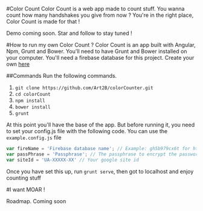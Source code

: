 #Color Count
Color Count is a web app made to count stuff. You wanna count how many handshakes you give from now ? You're in the right place, Color Count is made for that !

Demo coming soon. Star and follow to stay tuned !

#How to run my own Color Count ?
Color Count is an app built with Angular, Npm, Grunt and Bower. You'll need to have Grunt and Bower installed on your computer.
You'll need a firebase database for this project. Create your own [here](https://www.firebase.com/)

##Commands
Run the following commands.

1. `git clone https://github.com/Art2B/colorCounter.git`
2. `cd colorCount`
3. `npm install`
4. `bower install`
5. `grunt`

At this point you'll have the base of the app. But before running it, you need to set your config.js file with the following code. You can use the `example.config.js` file

```javascript
var fireName = 'Firebase database name'; // Example: gh5b979cx6t for https://gh5b979cx6t.firebaseio-demo.com/
var passPhrase = 'Passphrase'; // The passphrase to encrypt the password
var siteId = 'UA-XXXXX-XX' // Your google site id
```
Once you have set this up, run `grunt serve`, then got to localhost and enjoy counting stuff

#I want MOAR !

Roadmap. Coming soon
